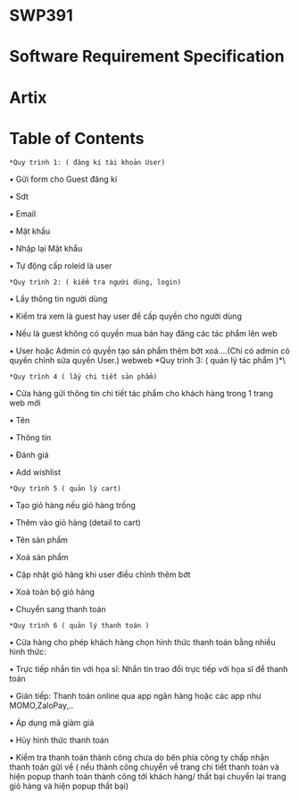 # SWP391

# Software Requirement Specification

# Artix

# Table of Contents

    *Quy trình 1: ( đăng kí tài khoản User)

• Gửi form cho Guest đăng kí

• Sdt

• Email

• Mật khẩu

• Nhập lại Mật khẩu

• Tự động cấp roleid là user

    *Quy trình 2: ( kiểm tra người dùng, login)

• Lấy thông tin người dùng

• Kiểm tra xem là guest hay user để cấp quyền cho người dùng

• Nếu là guest không có quyền mua bán hay đăng các tác phẩm lên web

• User hoặc Admin có quyền tạo sản phẩm thêm bớt xoá….(Chỉ có admin có quyền chỉnh sửa quyền User.)
webweb
\*Quy trình 3: ( quản lý tác phẩm )*\

    *Quy trình 4 ( lấy chi tiết sản phẩm)

• Cửa hàng gửi thông tin chi tiết tác phẩm cho khách hàng trong 1 trang web mới

• Tên

• Thông tin

• Đánh giá

• Add wishlist

    *Quy trình 5 ( quản lý cart)

• Tạo giỏ hàng nếu giỏ hàng trống

• Thêm vào giỏ hàng (detail to cart)

• Tên sản phẩm

• Xoá sản phẩm

• Cập nhật giỏ hàng khi user điều chỉnh thêm bớt

• Xoá toàn bộ giỏ hàng

• Chuyển sang thanh toán

    *Quy trình 6 ( quản lý thanh toán )

• Cửa hàng cho phép khách hàng chọn hình thức thanh toán bằng nhiều hình thức:

• Trực tiếp nhắn tin với họa sĩ: Nhắn tin trao đổi trực tiếp với họa sĩ để thanh toán

• Gián tiếp: Thanh toán online qua app ngân hàng hoặc các app như MOMO,ZaloPay,..

• Áp dụng mã giảm giá

• Hủy hình thức thanh toán

• Kiểm tra thanh toán thành công chưa do bên phía công ty chấp nhận thanh toán gửi về ( nếu thành công chuyển về trang chi tiết thanh toán và hiện popup thanh toán thành công tới khách hàng/ thất bại chuyển lại trang giỏ hàng và hiện popup thất bại)

